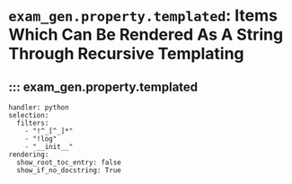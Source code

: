 # `exam_gen.property.templated`: Items Which Can Be Rendered As A String Through Recursive Templating

## ::: exam_gen.property.templated
    handler: python
    selection:
      filters:
        - "!^_[^_]*"
        - "!log"
        - "__init__"
    rendering:
      show_root_toc_entry: false
      show_if_no_docstring: True
